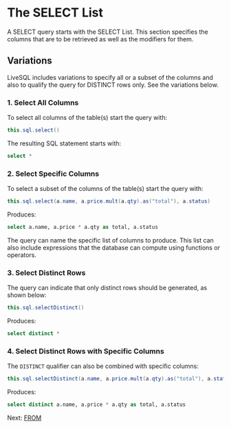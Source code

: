 # The SELECT List

A SELECT query starts with the SELECT List. This section specifies the columns that are to be retrieved as well as the modifiers for them.

## Variations

LiveSQL includes variations to specify all or a subset of the columns and also to qualify the query for DISTINCT rows only. See the variations below.


### 1. Select All Columns

To select all columns of the table(s) start the query with:

```java
this.sql.select()
```

The resulting SQL statement starts with:

```sql
select *
```

### 2. Select Specific Columns

To select a subset of the columns of the table(s) start the query with:

```java
this.sql.select(a.name, a.price.mult(a.qty).as("total"), a.status)
```

Produces:

```sql
select a.name, a.price * a.qty as total, a.status
```

The query can name the specific list of columns to produce. This list can also include expressions that the database can 
compute using functions or operators. 

### 3. Select Distinct Rows

The query can indicate that only distinct rows should be generated, as shown below:

```java
this.sql.selectDistinct()
```

Produces:

```sql
select distinct *
```

### 4. Select Distinct Rows with Specific Columns

The `DISTINCT` qualifier can also be combined with specific columns:

```java
this.sql.selectDistinct(a.name, a.price.mult(a.qty).as("total"), a.status)
```

Produces:

```sql
select distinct a.name, a.price * a.qty as total, a.status
```

Next: [FROM]()